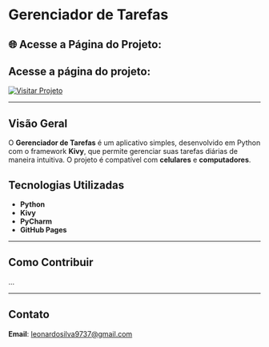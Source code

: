 # Gerenciador de Tarefas

## 🌐 Acesse a Página do Projeto:
<h2>Acesse a página do projeto:</h2>
<a href="https://leonardosilvapy.github.io/Gerenciador-de-Tarefas/" target="_blank">
    <img src="https://img.shields.io/badge/Visitar%20Projeto-Click%20Aqui-blue" alt="Visitar Projeto"/>
</a>

---

## Visão Geral
O **Gerenciador de Tarefas** é um aplicativo simples, desenvolvido em Python com o framework **Kivy**, que permite gerenciar suas tarefas diárias de maneira intuitiva. O projeto é compatível com **celulares** e **computadores**.

## Tecnologias Utilizadas
- **Python**
- **Kivy**
- **PyCharm**
- **GitHub Pages**

---

## Como Contribuir
...

---

## Contato
**Email**: [leonardosilva9737@gmail.com](mailto:leonardosilva9737@gmail.com)
